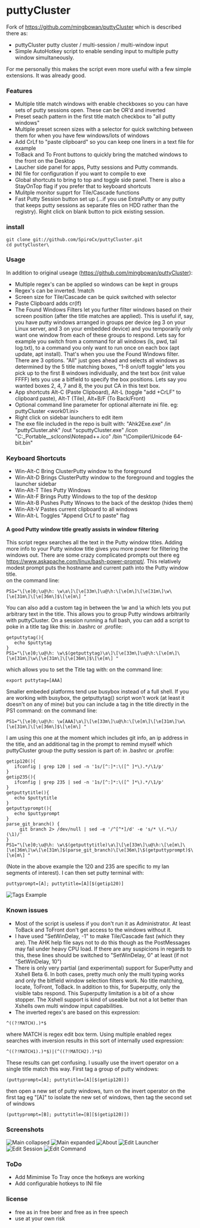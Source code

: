 # puttyCluster

Fork of https://github.com/mingbowan/puttyCluster which is described there as:
* puttyCluster putty cluster / multi-session / multi-window input
* Simple AutoHotkey script to enable sending input to multiple putty window simultaneously.

For me personally this makes the script even more useful with a few simple extensions. It was already good.

### Features

* Multiple title match windows with enable checkboxes so you can have sets of putty sessions open.  These can be OR'd and inverted
* Preset seach pattern in the first title match checkbox to "all putty windows"
* Multiple preset screen sizes with a selector for quick switching between them for when you have few windows/lots of windows
* Add CrLf to "paste clipboard" so you can keep one liners in a text file for example
* ToBack and To Front buttons to quickly bring the matched windows to the front on the Desktop
* Laucher side panel for apps, Putty sessions and Putty commands.  
* INI file for configuration if you want to compile to exe
* Global shortcuts to bring to top and toggle side panel.  There is also a StayOnTop flag if you prefer that to keyboard shortcuts
* Mulitple monitor supprt for Tile/Cascade functions
* Fast Putty Session button set up (...if you use ExtraPutty or any putty that keeps putty sessions as separate files on HDD rather than the registry). Right click on blank button to pick existing session.

### install

```
git clone git://github.com/SpiroCx/puttyCluster.git
cd puttyCluster\
```

### Usage

In addition to original useage (https://github.com/mingbowan/puttyCluster):

* Multiple regex's can be applied so windows can be kept in groups
* Regex's can be inverted.  !match
* Screen size for  Tile/Cascade can be quick switched with selector
* Paste Clipboard adds cr(lf)
* The Found Windows Filters let you further filter windows based on their screen position (after the title matches are applied).  This is useful if, say, you have putty windows arranged in groups per device (eg 3 on your Linux server, and 3 on your embedded device) and you temporarily only want one window from each of these groups to respond.  Lets say for example you switch from a command for all windows (ls, pwd, tail log.txt), to a command you only want to run once on each box (apt update, apt install).  That's when you use the Found Windows filter.  There are 3 options.  "All" just goes ahead and selects all windows as determined by the 5 title matching boxes, "1-8 on/off toggle" lets you pick up to the first 8 windows individually, and the text box (init value FFFF) lets you use a bitfield to specify the box positions.  Lets say you wanted boxes 2, 4, 7 and 8, the you put CA in this text box. 
* App shortcuts Alt-C (Paste Clipboard), Alt-L (toggle "add +CrLF" to clipboard paste), Alt-T (Tile), Alt+B/F (To Back/Front)
* Optional command line parameter for optional alternate ini file. eg: puttyCluster <work01.ini>
* Right click on sidebar launchers to edit item
* The exe file included in the repo is built with: "Ahk2Exe.exe" /in "puttyCluster.ahk" /out "scputtyCluster.exe" /icon "C:\_Portable\__scIcons\Notepad++.ico" /bin "<path to ahk>\Compiler\Unicode 64-bit.bin"

### Keyboard Shortcuts

* Win-Alt-C 	Bring ClusterPutty window to the foreground
* Win-Alt-D 	Brings ClusterPutty window to the foreground and toggles the launcher sidebar
* Win-Alt-T		Tiles Putty Windows
* Win-Alt-F		Brings Putty Windows to the top of the desktop
* Win-Alt-B		Pushes Putty Winows to the back of the desktop (hides them)
* Win-Alt-V		Pastes current clipboard to all windows
* Win-Alt-L		Toggles "Append CrLf to paste" flag

#### A good Putty window title greatly assists in window filtering

This script regex searches all the text in the Putty window titles.  Adding more info to your Putty window title gives you more power for filtering the windows out.  There are some crazy complicated prompts out there eg https://www.askapache.com/linux/bash-power-prompt/.  This relatively modest prompt puts the hostname and current path into the Putty window title.  
on the command line:
```
PS1="\[\e]0;\u@\h: \w\a\]\[\e[33m\]\u@\h:\[\e[m\]\[\e[31m\]\w\[\e[31m\]\[\e[36m\]$\[\e[m\] "
```
You can also add a custom tag in between the \w and \a which lets you put arbitrary text in the title.  This allows you to group Putty windows arbitrarily with puttyCluster.  On a session running a full bash, you can add a script to poke in a title tag like this:
in .bashrc or .profile:
```
getputtytag(){
   echo $puttytag
}
PS1="\[\e]0;\u@\h: \w\$(getputtytag)\a\]\[\e[33m\]\u@\h:\[\e[m\]\[\e[31m\]\w\[\e[31m\]\[\e[36m\]$\[\e[m\] "
```
which allows you to set the Title tag with:
on the command line:
```
export puttytag=[AAA]
```
Smaller embeded platforms tend use busybox instead of a full shell.  If you are working with busybox, the getputtytag() script won't work (at least it doesn't on any of mine) but you can include a tag in the title directly in the PS1 command:
on the command line:
```
PS1="\[\e]0;\u@\h: \w[AAA]\a\]\[\e[33m\]\u@\h:\[\e[m\]\[\e[31m\]\w\[\e[31m\]\[\e[36m\]$\[\e[m\] "
```
I am using this one at the moment which includes git info, an ip address in the title, and an additional tag in the prompt to remind myself which puttyCluster group the putty session is part of:
in .bashrc or .profile:
```
getip120(){
   ifconfig | grep 120 | sed -n '1s/[^:]*:\([^ ]*\).*/\1/p'
}
getip235(){
   ifconfig | grep 235 | sed -n '1s/[^:]*:\([^ ]*\).*/\1/p'
}
getputtytitle(){
   echo $puttytitle
}
getputtyprompt(){
   echo $puttyprompt
}
parse_git_branch() {
     git branch 2> /dev/null | sed -e '/^[^*]/d' -e 's/* \(.*\)/ (\1)/'
}
PS1="\[\e]0;\u@\h: \w\$(getputtytitle)\a\]\[\e[33m\]\u@\h:\[\e[m\]\[\e[36m\]\w\[\e[31m\]$(parse_git_branch)\[\e[36m\]\$(getputtyprompt)$\[\e[m\] "
```
(Note in the above example the 120 and 235 are specific to my lan segments of interest).  I can then set putty terminal with:
```
puttyprompt=[A]; puttytitle=[A][$(getip120)]
```
![Tags Example](https://raw.github.com/SpiroCx/puttyCluster/screenshots/screenshot4_putty_tags.png.png)
  
### Known issues
* Most of the script is useless if you don't run it as Administrator.  At least ToBack and ToFront don't get access to the windows without it.
* I have used "SetWinDelay, -1" to make Tile/Cascade fast (which they are).  The AHK help file says not to do this though as the PostMessages may fail under heavy CPU load.  If there are any suspicions in regards to this, these lines should be switched to "SetWinDelay, 0" at least (if not "SetWinDelay, 10")
*  There is only very partial (and experimental) support for SuperPutty and Xshell Beta 6.  In both cases, pretty much only the multi typing works and only the bitfield window selection filters work.  No title matching, locate, ToFront, ToBack.  In addition to this, for Superputty, only the visible tabs respond.  This Superputty limitation is a bit of a show stopper.  The Xshell support is kind of useable but not a lot better than Xshells own multi window input capabilities.
* The inverted regex's are based on this expression: 
```
^((?!MATCH).)*$ 
```
where MATCH is regex edit box term.  Using multiple enabled regex searches with inversion results in this sort of internally used expression:
```
^((?!MATCH1).)*$)|(^((?!MATCH2).)*$)
```
These results can get confusing.  I usually use the invert operator on a single title match this way.  First tag a group of putty windows:
```
(puttyprompt=[A]; puttytitle=[A][$(getip120)])
```
then open a new set of putty windows, turn on the invert operator on the first tag eg "[A]" to isolate the new set of windows, then tag the second set of windows
```
(puttyprompt=[B]; puttytitle=[B][$(getip120)])
```

### Screenshots

![Main collapsed](https://raw.github.com/SpiroCx/puttyCluster/screenshots/screenshot1_main_collapsed.png)
![Main expanded](https://raw.github.com/SpiroCx/puttyCluster/screenshots/screenshot2_main_expanded.png)
![About](https://raw.github.com/SpiroCx/puttyCluster/screenshots/screenshot3_about.png)
![Edit Launcher](https://raw.github.com/SpiroCx/puttyCluster/screenshots/screenshot5_edit_Launcher.png)
![Edit Session](https://raw.github.com/SpiroCx/puttyCluster/screenshots/screenshot6_edit_session.png)
![Edit Command](https://raw.github.com/SpiroCx/puttyCluster/screenshots/screenshot7_edit_command.png)

### ToDo

* Add Mimimise To Tray once the hotkeys are working
* Add configurable hotkeys to INI file

### license
* free as in free beer and free as in free speech
* use at your own risk
